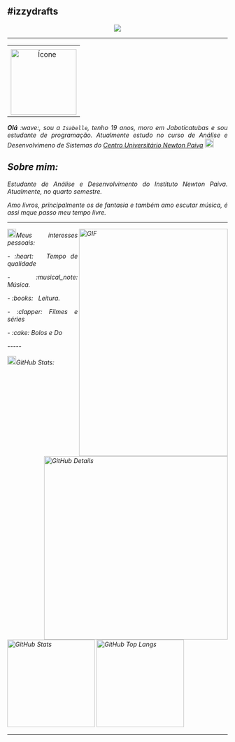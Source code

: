 #izzydrafts
-----
<div align="center">
  <img src="https://i.pinimg.com/originals/74/75/64/747564578c9ea0d1eeaa87455781da3f.jpg">
</div>


-----

<div align="center">
<table>
<tr>
 <td align="center" colspan="11"></td>
</tr> 
<tr>


</tr>
<tr>
 <td align="center" colspan="15">
  <img src="https://i.pinimg.com/736x/17/fb/ed/17fbedb85a9a51b0671c08f574fad506.jpg" alt="Ícone" width="150">
 </td>
</tr> 
</table>

</div>
<div align="justify">
<i><b>Olá</b> :wave:, sou a <code>Isabelle</code>, tenho 19 anos, moro em Jaboticatubas e sou estudante de programação. Atualmente estudo no curso de Análise e Desenvolvimeno de Sistemas  do <a href="https://newtonpaiva.br/" target="_blank">Centro Universitário Newton Paiva</a> 
<img height="20" alt="GIF" src="https://github.com/joaopauloaramuni/joaopauloaramuni/blob/main/img/soulgem.gif?raw=true"/>
 
 Sobre mim:
-----
<div align="justify">
 Estudante de Análise e Desenvolvimento do Instituto Newton Paiva. Atualmente, no quarto semestre. 
 <P> Amo livros, principalmente os de fantasia e também amo escutar música, é assi mque passo meu tempo livre. </P>
</div>

-----

<div>
<div>
<img align="right" alt="GIF" src= "https://tse4.mm.bing.net/th/id/OIP.2wsWfsYOEgHMdYDuz38fcAHaEK?pid=Api&P=0&h=180" width="340px" height="520px"/>
</div>

<img height="20" alt="GIF" src="https://github.com/joaopauloaramuni/joaopauloaramuni/blob/main/img/soulgem.gif?raw=true"/>Meus interesses pessoais:

<div align="justify">
<p> - :heart: &nbsp; Tempo de qualidade</p>
<p> - :musical_note: Música.</p>
<P>- :books: &nbsp; Leitura.</P>
<p> - :clapper: Filmes e séries </p>
<p> - :cake: Bolos e Do</p>
 
</p>
</div>
</div>
-----

<img height="20" alt="GIF" src="https://github.com/izzydrafts/izzydrafts/blob/main/img/graphic.gif?raw=true"/>GitHub Stats:

<div>
<img align="right" alt="GitHub Details" width="420px" src="http://github-profile-summary-cards.vercel.app/api/cards/profile-details?username=izzydrafts&theme=github_dark"/>
<!--- <img alt="GitHub Commits" width="200px" src="http://github-profile-summary-cards.vercel.app/api/cards/productive-time?username=izzydrafts&theme=github_dark"/> -->
<img alt="GitHub Stats" width="200px" src="http://github-profile-summary-cards.vercel.app/api/cards/stats?username=izzydrafts&theme=github_dark"/>
<img alt="GitHub Top Langs" width="200px" src="http://github-profile-summary-cards.vercel.app/api/cards/repos-per-language?username=izzydrafts&theme=github_dark"/>
</div>

-----
